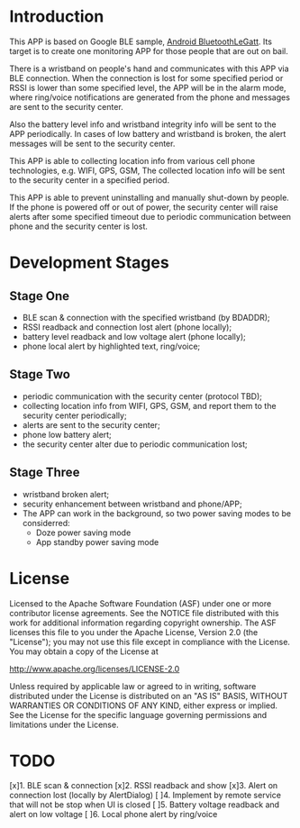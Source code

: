 
Introduction
===============

This APP is based on Google BLE sample, [Android BluetoothLeGatt][1]. Its target is to create one monitoring APP 
for those people that are out on bail. 

There is a wristband on people's hand and communicates with this APP via BLE connection. 
When the connection is lost for some specified period or RSSI is lower than some specified level, the APP
will be in the alarm mode, where ring/voice notifications are generated from the phone and messages are 
sent to the security center.

Also the battery level info and wristband integrity info will be sent to the APP periodically. In cases of 
low battery and wristband is broken, the alert messages will be sent to the security center.

This APP is able to collecting location info from various cell phone technologies, e.g. WIFI, GPS, GSM,
The collected location info will be sent to the security center in a specified period.

This APP is able to prevent uninstalling and manually shut-down by people. If the phone is powered off or 
out of power, the security center will raise alerts after some specified timeout due to periodic communication 
between phone and the security center is lost.

[1]:https://github.com/googlesamples/android-BluetoothLeGatt

Development Stages
===================================

Stage One
------------

- BLE scan & connection with the specified wristband (by BDADDR);
- RSSI readback and connection lost alert (phone locally);
- battery level readback and low voltage alert (phone locally);
- phone local alert by highlighted text, ring/voice;

Stage Two
--------------

- periodic communication with the security center (protocol TBD);
- collecting location info from WIFI, GPS, GSM, and report them to the security center periodically;
- alerts are sent to the security center;
- phone low battery alert;
- the security center alter due to periodic communication lost;

Stage Three
-------------

- wristband broken alert;
- security enhancement between wristband and phone/APP;
- The APP can work in the background, so two power saving modes to be considerred:
    - Doze power saving mode
    - App standby power saving mode

License
==========

Licensed to the Apache Software Foundation (ASF) under one or more contributor
license agreements.  See the NOTICE file distributed with this work for
additional information regarding copyright ownership.  The ASF licenses this
file to you under the Apache License, Version 2.0 (the "License"); you may not
use this file except in compliance with the License.  You may obtain a copy of
the License at

http://www.apache.org/licenses/LICENSE-2.0

Unless required by applicable law or agreed to in writing, software
distributed under the License is distributed on an "AS IS" BASIS, WITHOUT
WARRANTIES OR CONDITIONS OF ANY KIND, either express or implied.  See the
License for the specific language governing permissions and limitations under
the License.

TODO
=====
[x]1. BLE scan & connection
[x]2. RSSI readback and show
[x]3. Alert on connection lost (locally by AlertDialog)
[ ]4. Implement by remote service that will not be stop when UI is closed
[ ]5. Battery voltage readback and alert on low voltage
[ ]6. Local phone alert by ring/voice
